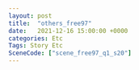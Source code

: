 ```yaml
---
layout: post
title:  "others_free97"
date:   2021-12-16 15:00:00 +0000
categories: Etc
Tags: Story Etc
SceneCode: ["scene_free97_q1_s20"]
---
```

